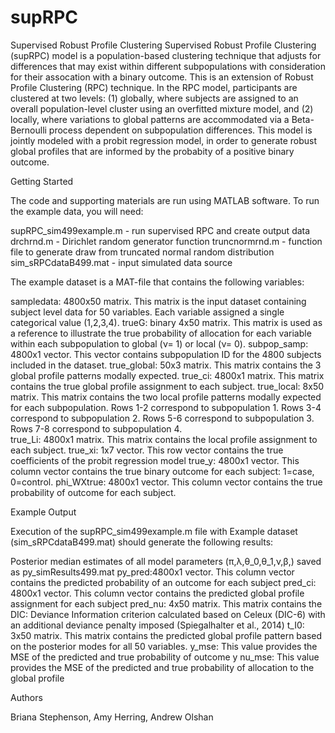 # supRPC
Supervised Robust Profile Clustering
Supervised Robust Profile Clustering (supRPC) model is a population-based clustering technique that adjusts for differences that may exist within different subpopulations with consideration for their assocation with a binary outcome. This is an extension of Robust Profile Clustering (RPC) technique. In the RPC model, participants are clustered at two levels: (1) globally, where subjects are assigned to an overall population-level cluster using an overfitted mixture model, and (2) locally, where variations to global patterns are accommodated via a Beta-Bernoulli process dependent on subpopulation differences. This model is jointly modeled with a probit regression model, in order to generate robust global profiles that are informed by the probabity of a positive binary outcome. 


Getting Started

The code and supporting materials are run using MATLAB software. To run the example data, you will need:

supRPC_sim499example.m - run supervised RPC and create output data
drchrnd.m - Dirichlet random generator function
truncnormrnd.m - function file to generate draw from truncated normal random distribution
sim_sRPCdataB499.mat - input simulated data source


The example dataset is a MAT-file that contains the following variables:

sampledata: 4800x50 matrix. This matrix is the input dataset containing subject level data for 50 variables. Each variable assigned a single categorical value (1,2,3,4).
trueG: binary 4x50 matrix. This matrix is used as a reference to illustrate the true probability of allocation for each variable within each subpopulation to global (ν= 1) or local (ν= 0).
subpop_samp: 4800x1 vector. This vector contains subpopulation ID for the 4800 subjects included in the dataset.
true_global: 50x3 matrix. This matrix contains the 3 global profile patterns modally expected. 
true_ci: 4800x1 matrix. This matrix contains the true global profile assignment to each subject.
true_local: 8x50 matrix. This matrix contains the two local profile patterns modally expected for each subpopulation. Rows 1-2 correspond to subpopulation 1. Rows 3-4 correspond to subpopulation 2. Rows 5-6 correspond to subpopulation 3. Rows 7-8 correspond to subpopulation 4.  
true_Li: 4800x1 matrix. This matrix contains the local profile assignment to each subject.
true_xi: 1x7 vector. This row vector contains the true coefficients of the probit regression model
true_y: 4800x1 vector. This column vector contains the true binary outcome for each subject: 1=case, 0=control.
phi_WXtrue: 4800x1 vector. This column vector contains the true probability of outcome for each subject.

Example Output

Execution of the supRPC_sim499example.m file with Example dataset (sim_sRPCdataB499.mat) should generate the following results:

Posterior median estimates of all model parameters (π,λ,θ_0,θ_1,ν,β,) saved as py_simResults499.mat
py_pred:4800x1 vector. This column vector contains the predicted probability of an outcome for each subject
pred_ci: 4800x1 vector. This column vector contains the predicted global profile assignment for each subject
pred_nu: 4x50 matrix. This matrix contains the 
DIC: Deviance Information criterion calculated based on Celeux (DIC-6) with an additional deviance penalty imposed (Spiegalhalter et al., 2014)
t_I0: 3x50 matrix. This matrix contains the predicted global profile pattern based on the posterior modes for all 50 variables. 
y_mse: This value provides the MSE of the predicted and true probability of outcome y
nu_mse: This value provides the MSE of the predicted and true probability of allocation to the global profile 

Authors

Briana Stephenson, Amy Herring, Andrew Olshan
